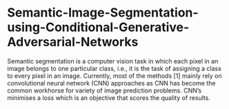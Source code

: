 # Semantic-Image-Segmentation-using-Conditional-Generative-Adversarial-Networks
Semantic segmentation is a computer vision task in which each pixel in an image belongs to one particular class, i.e., it is the task of assigning a class to every pixel in an image. Currently, most of the methods [1] mainly rely on convolutional neural network (CNN) approaches as CNN has become the common workhorse for variety of image prediction problems. CNN’s minimises a loss which is an objective that scores the quality of results.
